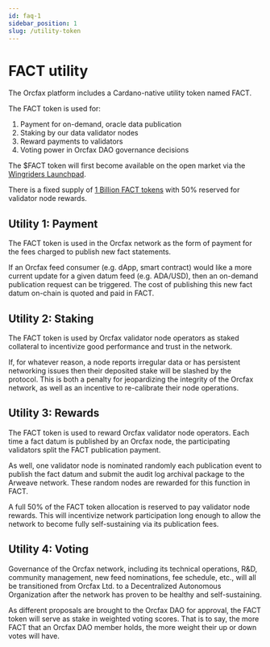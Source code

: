 ```yaml
---
id: faq-1
sidebar_position: 1
slug: /utility-token
---
```


# FACT utility
The Orcfax platform includes a Cardano-native utility token named FACT.

The FACT token is used for:

1. Payment for on-demand, oracle data publication
2. Staking by our data validator nodes
3. Reward payments to validators
4. Voting power in Orcfax DAO governance decisions

The $FACT token will first become available on the open market via the
[Wingriders Launchpad](https://medium.com/@orcfax/orcfax-token-launch-in-collaboration-with-wingriders-launchpad-39d63da2b379).

There is a fixed supply of [1 Billion FACT tokens](tokenomics) with 50% reserved
for validator node rewards.

## Utility 1: Payment
The FACT token is used in the Orcfax network as the form of payment for the fees
charged to publish new fact statements.

If an Orcfax feed consumer (e.g. dApp, smart contract) would like a more current
update for a given datum feed (e.g. ADA/USD), then an on-demand publication
request can be triggered. The cost of publishing this new fact datum on-chain is
quoted and paid in FACT.

## Utility 2: Staking
The FACT token is used by Orcfax validator node operators as staked collateral
to incentivize good performance and trust in the network.

If, for whatever reason, a node reports irregular data or has persistent
networking issues then their deposited stake will be slashed by the protocol.
This is both a penalty for jeopardizing the integrity of the Orcfax network,
as well as an incentive to re-calibrate their node operations.

## Utility 3: Rewards
The FACT token is used to reward Orcfax validator node operators. Each time a
fact datum is published by an Orcfax node, the participating validators split
the FACT publication payment.

As well, one validator node is nominated randomly
each publication event to publish the fact datum and submit the audit log
archival package to the Arweave network. These random nodes are rewarded for
this function in FACT.

A full 50% of the FACT token allocation is reserved to pay validator node
rewards. This will incentivize network participation long enough to allow the
network to become fully self-sustaining via its publication fees.


## Utility 4: Voting
Governance of the Orcfax network, including its technical operations, R&D,
community management, new feed nominations, fee schedule, etc., will all be
transitioned from Orcfax Ltd. to a Decentralized Autonomous Organization after
the network has proven to be healthy and self-sustaining.

As different proposals are brought to the Orcfax DAO for approval, the FACT
token will serve as stake in weighted voting scores. That is to say, the more
FACT that an Orcfax DAO member holds, the more weight their up or down
votes will have.
